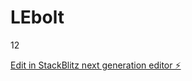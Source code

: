 # LEbolt
12

[Edit in StackBlitz next generation editor ⚡️](https://stackblitz.com/~/github.com/Fcojpv/LEbolt)
